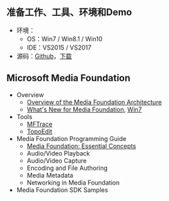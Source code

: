 ## 准备工作、工具、环境和Demo
- 环境：
	- OS：Win7 / Win8.1 / Win10
	- IDE：VS2015 / VS2017
- 源码：[Github](https://github.com/wu-wenxiang/Training-Debug-Windows-Public/tree/master/src)，[下载](https://github.com/wu-wenxiang/Training-Debug-Windows-Public/archive/master.zip)

## Microsoft Media Foundation
- Overview
	- [Overview of the Media Foundation Architecture](https://docs.microsoft.com/en-us/windows/desktop/medfound/overview-of-the-media-foundation-architecture)
	- [What's New for Media Foundation](https://docs.microsoft.com/en-us/windows/desktop/medfound/whats-new-for-media-foundation), [Win7](https://msdn.microsoft.com/zh-cn/library/ee461351.aspx)
- Tools
	- [MFTrace](https://docs.microsoft.com/en-us/windows/desktop/medfound/using-mftrace)
	- [TopoEdit](https://docs.microsoft.com/en-us/windows/desktop/medfound/introduction-to-topoedit)
- Media Foundation Programming Guide
	- [Media Foundation: Essential Concepts](https://docs.microsoft.com/en-us/windows/desktop/medfound/media-foundation-programming--essential-concepts)
	- Audio/Video Playback
	- Audio/Video Capture
	- Encoding and File Authoring
	- Media Metadata
	- Networking in Media Foundation
- Media Foundation SDK Samples